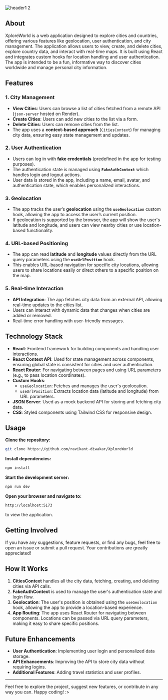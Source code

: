 ![header1 2](https://github.com/ravikant-diwakar/XploreWorld/assets/110620635/9387d108-d848-455f-8c9e-f7101d9eab0e)

## About

XploreWorld is a web application designed to explore cities and countries, offering various features like geolocation, user authentication, and city management. The application allows users to view, create, and delete cities, explore country data, and interact with real-time maps. It is built using React and integrates custom hooks for location handling and user authentication. The app is intended to be a fun, informative way to discover cities worldwide and manage personal city information.

## Features

### 1. **City Management**
   - **View Cities**: Users can browse a list of cities fetched from a remote API (`json-server` hosted on Render).
   - **Create Cities**: Users can add new cities to the list via a form.
   - **Delete Cities**: Users can remove cities from the list.
   - The app uses a **context-based approach** (`CitiesContext`) for managing city data, ensuring easy state management and updates.

### 2. **User Authentication**
   - Users can log in with **fake credentials** (predefined in the app for testing purposes).
   - The authentication state is managed using **`FakeAuthContext`** which handles login and logout actions.
   - User data is stored in the app, including a name, email, avatar, and authentication state, which enables personalized interactions.

### 3. **Geolocation**
   - The app tracks the user’s **geolocation** using the **`useGeolocation`** custom hook, allowing the app to access the user’s current position.
   - If geolocation is supported by the browser, the app will show the user's latitude and longitude, and users can view nearby cities or use location-based functionality.

### 4. **URL-based Positioning**
   - The app can read **latitude** and **longitude** values directly from the URL query parameters using the **`useUrlPosition`** hook.
   - This enables URL-based navigation for specific city locations, allowing users to share locations easily or direct others to a specific position on the map.

### 5. **Real-time Interaction**
   - **API Integration**: The app fetches city data from an external API, allowing real-time updates to the cities list.
   - Users can interact with dynamic data that changes when cities are added or removed.
   - Real-time error handling with user-friendly messages.

## Technology Stack

- **React**: Frontend framework for building components and handling user interactions.
- **React Context API**: Used for state management across components, ensuring global state is consistent for cities and user authentication.
- **React Router**: For navigating between pages and using URL parameters (e.g., to pass location coordinates).
- **Custom Hooks**: 
  - `useGeolocation`: Fetches and manages the user's geolocation.
  - `useUrlPosition`: Extracts location data (latitude and longitude) from URL parameters.
- **JSON Server**: Used as a mock backend API for storing and fetching city data.
- **CSS**: Styled components using Tailwind CSS for responsive design.

## Usage

 **Clone the repository:**
   ```bash
   git clone https://github.com/ravikant-diwakar/XploreWorld
   ```

 **Install dependencies:**
   ```bash
   npm install
   ```

 **Start the development server:**
   ```bash
   npm run dev
   ```

 **Open your browser and navigate to:**
   ```
   http://localhost:5173
   ```
   to view the application.

## Getting Involved

If you have any suggestions, feature requests, or find any bugs, feel free to open an issue or submit a pull request. Your contributions are greatly appreciated!

## How It Works

1. **CitiesContext** handles all the city data, fetching, creating, and deleting cities via API calls.
2. **FakeAuthContext** is used to manage the user's authentication state and login flow.
3. **Geolocation**: The user's position is obtained using the `useGeolocation` hook, allowing the app to provide a location-based experience.
4. **App Routing**: The app uses React Router for navigating between components. Locations can be passed via URL query parameters, making it easy to share specific positions.

## Future Enhancements

- **User Authentication**: Implementing user login and personalized data storage.
- **API Enhancements**: Improving the API to store city data without requiring logins.
- **Additional Features**: Adding travel statistics and user profiles.

---

Feel free to explore the project, suggest new features, or contribute in any way you can. Happy coding! :>

